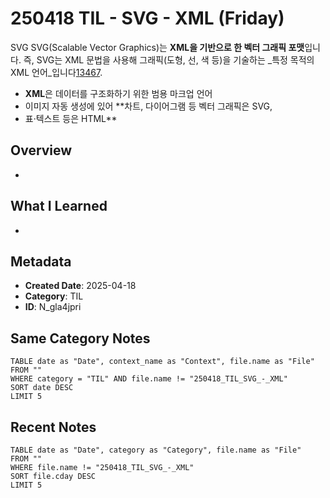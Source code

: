 # 250418 TIL - SVG - XML (Friday)
SVG
SVG(Scalable Vector Graphics)는 **XML을 기반으로 한 벡터 그래픽 포맷**입니다. 즉, SVG는 XML 문법을 사용해 그래픽(도형, 선, 색 등)을 기술하는 _특정 목적의 XML 언어_입니다[1](https://developer.mozilla.org/en-US/docs/Web/SVG)[3](http://www.w3schools.com/Html/html5_svg.asp)[4](https://docs.aspose.com/svg/net/what-is-an-svg-document/)[6](https://www.w3.org/TR/SVG11/intro.html)[7](https://svgfile.com/svg-format-as-open-xml-standard.html).
- **XML**은 데이터를 구조화하기 위한 범용 마크업 언어
- 이미지 자동 생성에 있어 **차트, 다이어그램 등 벡터 그래픽은 SVG, 
- 표·텍스트 등은 HTML**
## Overview
-
## What I Learned
- 
## Metadata
- **Created Date**: 2025-04-18
- **Category**: TIL
- **ID**: N_gla4jpri
## Same Category Notes
```dataview
TABLE date as "Date", context_name as "Context", file.name as "File"
FROM ""
WHERE category = "TIL" AND file.name != "250418_TIL_SVG_-_XML"
SORT date DESC
LIMIT 5
```
## Recent Notes
```dataview
TABLE date as "Date", category as "Category", file.name as "File"
FROM ""
WHERE file.name != "250418_TIL_SVG_-_XML"
SORT file.cday DESC
LIMIT 5
```